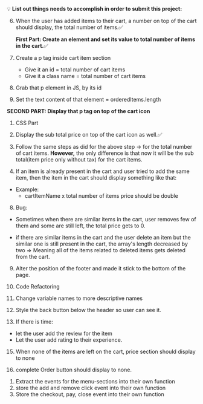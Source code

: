 💡 **List out things needs to accomplish in order to submit this project:**

6. When the user has added items to their cart, a number on top of the cart should display, the total number of items.✅
   <!-- BREAKDOWN -->
   **First Part: Create an element and set its value to total number of items in the cart.**✅
1. Create a p tag inside cart item section

   - Give it an id = total number of cart items
   - Give it a class name = total number of cart items

1. Grab that p element in JS, by its id
1. Set the text content of that element = orderedItems.length

**SECOND PART: Display that p tag on top of the cart icon**

<!-- BREAKDOWN -->

1. CSS Part

2. Display the sub total price on top of the cart icon as well.✅
<!-- BREAKDOWN -->
3. Follow the same steps as did for the above step -> for the total number of cart items.
   **However,** the only difference is that now it will be the sub total(item price only without tax) for the cart items.

4. If an item is already present in the cart and user tried to add the same item, then the item in the cart should display something like that:

- Example:
  - cartItemName x total number of items price should be double

8. Bug:

- Sometimes when there are similar items in the cart, user removes few of them and some are still left, the total price gets to 0.

- if there are similar items in the cart and the user delete an item but the similar one is still present in the cart, the array's length decreased by two => Meaning all of the items related to deleted items gets deleted from the cart.

9. Alter the position of the footer and made it stick to the bottom of the page.

10. Code Refactoring

11. Change variable names to more descriptive names

12. Style the back button below the header so user can see it.

13. If there is time:

- let the user add the review for the item
- Let the user add rating to their experience.

15. When none of the items are left on the cart, price section should display to none

16. complete Order button should display to none.

<!-- BREAKDOWN THE EVENT LISTENERS INTO THEIR OWN PART -->

1. Extract the events for the menu-sections into their own function
2. store the add and remove click event into their own function
3. Store the checkout, pay, close event into their own function
